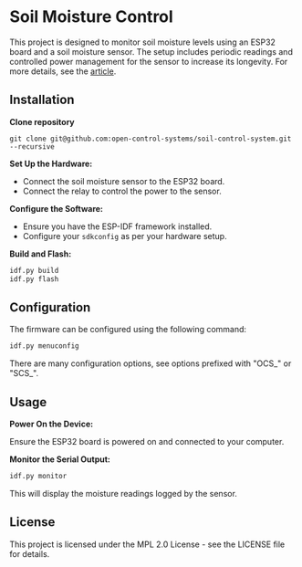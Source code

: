 # Soil Moisture Control

This project is designed to monitor soil moisture levels using an ESP32 board and a soil moisture sensor. The setup includes periodic readings and controlled power management for the sensor to increase its longevity. For more details, see the [article](https://dshil.net/blog/soil_control_system/).

## Installation

**Clone repository**

```
git clone git@github.com:open-control-systems/soil-control-system.git --recursive
```

**Set Up the Hardware:**

- Connect the soil moisture sensor to the ESP32 board.
- Connect the relay to control the power to the sensor.

**Configure the Software:**

- Ensure you have the ESP-IDF framework installed.
- Configure your `sdkconfig` as per your hardware setup.

**Build and Flash:**

```bash
idf.py build
idf.py flash
```

## Configuration

The firmware can be configured using the following command:

```bash
idf.py menuconfig
```

There are many configuration options, see options prefixed with "OCS_" or "SCS_".

## Usage

**Power On the Device:**

Ensure the ESP32 board is powered on and connected to your computer.

**Monitor the Serial Output:**

```bash
idf.py monitor
```

This will display the moisture readings logged by the sensor.

## License

This project is licensed under the MPL 2.0 License - see the LICENSE file for details.
